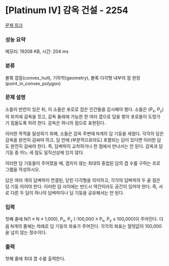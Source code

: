 # [Platinum IV] 감옥 건설 - 2254 

[문제 링크](https://www.acmicpc.net/problem/2254) 

### 성능 요약

메모리: 19208 KB, 시간: 204 ms

### 분류

볼록 껍질(convex_hull), 기하학(geometry), 볼록 다각형 내부의 점 판정(point_in_convex_polygon)

### 문제 설명

<p>소들의 반란이 있은 뒤, 이 소들은 포로로 잡은 인간들을 감시해야 했다. 소들은 (P<sub>x</sub>, P<sub>y</sub>)의 위치에 감옥을 짓고, 감옥 둘레에 가능한 한 여러 겹으로 담을 쌓아 포로들이 도망가기 힘들도록 하려 한다. 감옥은 하나의 점으로 표현된다.</p>

<p>이러한 목적을 달성하기 위해, 소들은 감옥 주변에 N개의 담 기둥을 세웠다. 각각의 담은 감옥을 완전히 감싸야 하고, 담 안에 (부분적으로라도) 포함되는 담이 있다면 이러한 담도 완전히 감싸야 한다. 즉, 담벼락이 교차하거나 한 점에서 만나서는 안 된다. 감옥과 담 기둥 중 어느 세 점도 일직선상에 있지 않다.</p>

<p>이러한 담 기둥들이 주어졌을 때, 겹치지 않는 최대의 중첩된 담의 겹 수를 구하는 프로그램을 작성하시오.</p>

<p>담은 여러 개의 담벼락이 연결된, 닫힌 다각형을 의미하고, 각각의 담벼락의 두 끝 점은 담 기둥 이어야 한다. 이러한 담 사이에는 반드시 약간이라도 공간이 있어야 한다. 즉, 서로 다른 두 담이 하나의 담벼락이나 담 기둥을 공유해서는 안 된다.</p>

### 입력 

 <p>첫째 줄에 N(1 ≤ N ≤ 1,000), P<sub>x</sub>, P<sub>y</sub> (-100,000 ≤ P<sub>x</sub>, P<sub>y</sub> ≤ 100,000)이 주어진다. 다음 N개의 줄에는 차례로 담 기둥의 좌표가 주어진다. 각각의 좌표는 절댓값이 100,000을 넘지 않는 정수이다.</p>

### 출력 

 <p>첫째 줄에 최대 겹 수를 출력한다.</p>

